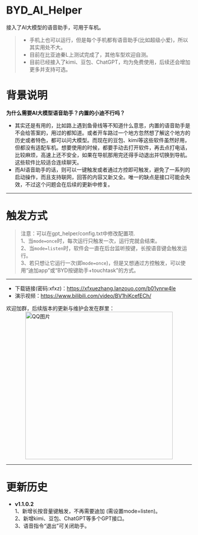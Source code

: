 # BYD_AI_Helper
接入了AI大模型的语音助手，可用于车机。
> - 手机上也可以运行，但是每个手机都有语音助手(比如超级小爱)，所以其实用处不大。
> - 目前在比亚迪秦L上测试完成了，其他车型欢迎自测。
> - 目前已经接入了kimi、豆包、ChatGPT，均为免费使用，后续还会增加更多并支持可选。

# 背景说明   
**为什么需要​​​AI大模型语音助手？内置的小迪不行吗？**  
- 其实还是有用的，比如路上遇到鱼骨线等不知道什么意思，内置的语音助手是不会给答案的，用过的都知道。或者开车路过一个地方忽然想了解这个地方的历史或者特色，都可以问大模型。而现在的豆包、kimi等这些软件虽然好用，但都没有适配车机。想要使用的时候，都要手动去打开软件，再去点打电话，比较麻烦，高速上还不安全，如果在导航那用完还得手动退出并切换到导航。这些软件比较适合连续聊天。  
- 而AI语音助手的话，则可以一键触发或者通过方控即可触发，避免了一系列的启动操作，而且支持联网，回答的内容又新又全。唯一的缺点是接口可能会失效，不过这个问题会在后续的更新中修复。

---

# 触发方式  
> 注意：可以在gpt_helper/config.txt中修改配置项.  
1、当`mode=once`时，每次运行只触发一次，运行完就会结束。  
2、当`mode=listen`时，软件会一直在后台监听按键，长按语音键会触发运行。  
3、若只想让它运行一次(即`mode=once`)，但是又想通过方控触发，可以使用“迪加app”或“BYD按键助手+touchtask”的方式。  

---

- 下载链接(密码:xfxz)：https://xfxuezhang.lanzouo.com/b01ynrw4le  
- 演示视频：https://www.bilibili.com/video/BV1hiKcefECh/

欢迎加群，后续版本的更新与维护会发在群里：  
<img src="https://cccimg.com/view.php/63f0f0562b057648bf796c1dd433e9c3.jpg" alt="QQ图片" style="width: 400px; display: block; margin: 0 auto;">

---

# 更新历史
- **v1.1.0.2**  
1、新增长按音量键触发，不再需要迪加 (需设置mode=listen)。  
2、新增kimi、豆包、ChatGPT等多个GPT接口。  
3、语音指令“退出”可关闭助手。  


